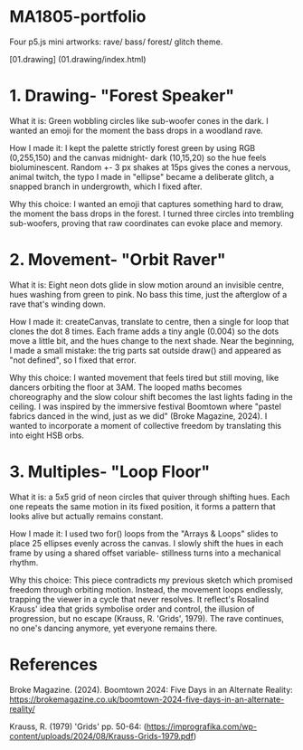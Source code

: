 # MA1805-portfolio
Four p5.js mini artworks: rave/ bass/ forest/ glitch theme.

[01.drawing] (01.drawing/index.html)


# 1. Drawing- "Forest Speaker"
  What it is: 
  Green wobbling circles like sub-woofer cones in the dark. I wanted an emoji for the moment the bass drops in a woodland rave.

  How I made it: 
  I kept the palette strictly forest green by using RGB (0,255,150) and the canvas midnight- dark (10,15,20) so the hue feels bioluminescent. Random +- 3 px shakes at 15ps gives the cones a nervous, animal twitch, the typo I made in "ellipse" became a deliberate glitch, a snapped branch in undergrowth, which I fixed after. 

  Why this choice: 
  I wanted an emoji that captures something hard to draw, the moment the bass drops in the forest. I turned three circles into trembling sub-woofers, proving that raw coordinates can evoke place and memory.

# 2. Movement- "Orbit Raver" 
What it is: Eight neon dots glide in slow motion around an invisible centre, hues washing from green to pink. No bass this time, just the afterglow of a rave that's winding down.

How I made it: createCanvas, translate to centre, then a single for loop that clones the dot 8 times. Each frame adds a tiny angle (0.004) so the dots move a little bit, and the hues change to the next shade. Near the beginning, I made a small mistake: the trig parts sat outside draw() and appeared as "not defined", so I fixed that error.

Why this choice:
I wanted movement that feels tired but still moving, like dancers orbiting the floor at 3AM. The looped maths becomes choreography and the slow colour shift becomes the last lights fading in the ceiling. I was inspired by the immersive festival Boomtown where "pastel fabrics danced in the wind, just as we did" (Broke Magazine, 2024). I wanted to incorporate a moment of collective freedom by translating this into eight HSB orbs.

# 3. Multiples- "Loop Floor"
What it is: a 5x5 grid of neon circles that quiver through shifting hues. Each one repeats the same motion in its fixed position, it forms a pattern that looks alive but actually remains constant.

How I made it: I used two for() loops from the "Arrays & Loops" slides to place 25 ellipses evenly across the canvas. I slowly shift the hues in each frame by using a shared offset variable- stillness turns into a mechanical rhythm.

Why this choice: This piece contradicts my previous sketch which promised freedom through orbiting motion. Instead, the movement loops endlessly, trapping the viewer in a cycle that never resolves. It reflect's Rosalind Krauss' idea that grids symbolise order and control, the illusion of progression, but no escape (Krauss, R. 'Grids', 1979). The rave continues, no one's dancing anymore, yet everyone remains there.

# References 

Broke Magazine. (2024). Boomtown 2024: Five Days in an Alternate Reality: https://brokemagazine.co.uk/boomtown-2024-five-days-in-an-alternate-reality/

Krauss, R. (1979) 'Grids' pp. 50-64: (https://imprografika.com/wp-content/uploads/2024/08/Krauss-Grids-1979.pdf)
